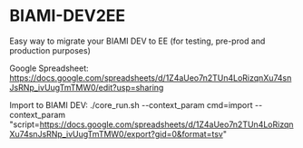 # BIAMI-DEV2EE
Easy way to migrate your BIAMI DEV to EE (for testing, pre-prod and production purposes)

Google Spreadsheet: https://docs.google.com/spreadsheets/d/1Z4aUeo7n2TUn4LoRizqnXu74snJsRNp_ivUugTmTMW0/edit?usp=sharing

Import to BIAMI DEV: ./core_run.sh --context_param cmd=import --context_param "script=https://docs.google.com/spreadsheets/d/1Z4aUeo7n2TUn4LoRizqnXu74snJsRNp_ivUugTmTMW0/export?gid=0&format=tsv"
